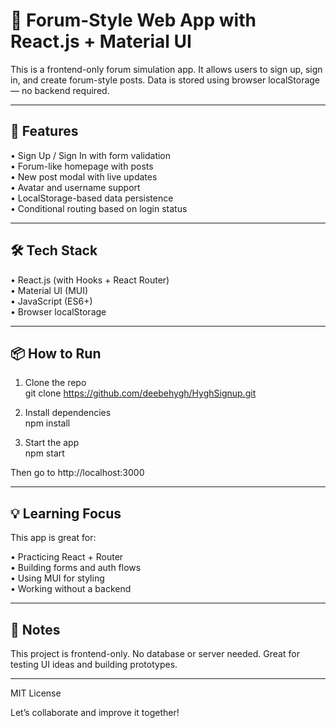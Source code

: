 # 🚀 Forum-Style Web App with React.js + Material UI

This is a frontend-only forum simulation app. It allows users to sign up, sign in, and create forum-style posts. Data is stored using browser localStorage — no backend required.

---

## 🔑 Features

• Sign Up / Sign In with form validation  
• Forum-like homepage with posts  
• New post modal with live updates  
• Avatar and username support  
• LocalStorage-based data persistence  
• Conditional routing based on login status  

---

## 🛠️ Tech Stack

• React.js (with Hooks + React Router)  
• Material UI (MUI)  
• JavaScript (ES6+)  
• Browser localStorage  

---

## 📦 How to Run

1. Clone the repo  
   git clone https://github.com/deebehygh/HyghSignup.git

2. Install dependencies  
   npm install

3. Start the app  
   npm start

Then go to http://localhost:3000

---

## 💡 Learning Focus

This app is great for:

• Practicing React + Router  
• Building forms and auth flows  
• Using MUI for styling  
• Working without a backend  

---

## 📌 Notes

This project is frontend-only. No database or server needed. Great for testing UI ideas and building prototypes.

---

MIT License

Let’s collaborate and improve it together!